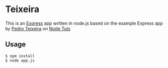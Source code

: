 # Teixeira

This is an [Express](http://expressjs.com/) app written in node.js based on the
example Express app by [Pedro Teixeira](https://twitter.com/pedrogteixeira) on
[Node Tuts](http://nodetuts.com)

## Usage

    $ npm install
    $ node app.js